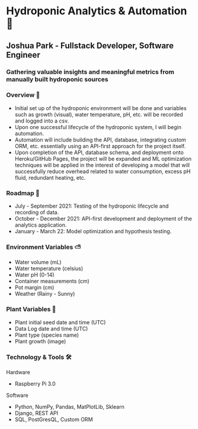 # Hydroponic Analytics & Automation :leafy_green:
## Joshua Park - Fullstack Developer, Software Engineer
### Gathering valuable insights and meaningful metrics from manually built hydroponic sources


### Overview :evergreen_tree:

- Initial set up of the hydroponic environment will be done and variables such as growth (visual), water temperature, pH, etc. will
be recorded and logged into a csv. 
- Upon one successful lifecycle of the hydroponic system, I will begin automation.
- Automation will include building the API, database, integrating custom ORM, etc. essentially using an API-first approach for the project itself.
- Upon completion of the API, database schema, and deployment onto Heroku/GitHub Pages, the project will be expanded and ML optimization techniques will be
applied in the interest of developing a model that will successfully reduce overhead related to water consumption, excess pH fluid, redundant heating, etc.

### Roadmap :rocket:

- July - September 2021: Testing of the hydroponic lifecycle and recording of data.
- October - December 2021: API-first development and deployment of the analytics application.
- January - March 22: Model optimization and hypothesis testing.

### Environment Variables :partly_sunny:

- Water volume (mL)
- Water temperature (celsius)
- Water pH (0-14)
- Container measurements (cm)
- Pot margin (cm)
- Weather (Rainy - Sunny)

### Plant Variables :seedling:

- Plant initial seed date and time (UTC)
- Data Log date and time (UTC)
- Plant type (species name)
- Plant growth (image)

### Technology & Tools :hammer_and_wrench:

Hardware
- Raspberry Pi 3.0

Software
- Python, NumPy, Pandas, MatPlotLib, Sklearn
- Django, REST API
- SQL, PostGresQL, Custom ORM
